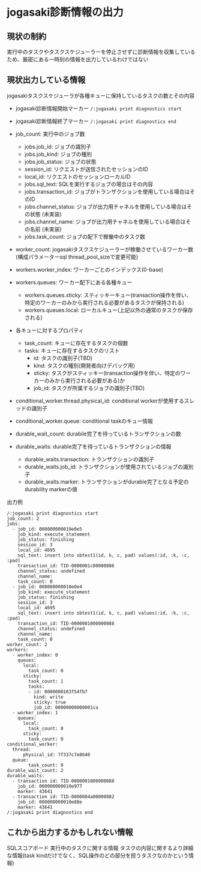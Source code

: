 # jogasaki診断情報の出力

## 現状の制約

実行中のタスクやタスクスケジューラーを停止させずに診断情報を収集しているため、厳密にある一時刻の情報を出力しているわけではない

## 現状出力している情報

jogasakiタスクスケジューラが各種キューに保持しているタスクの数とその内容

- jogasaki診断情報開始マーカー `/:jogasaki print diagnostics start`
- jogasaki診断情報終了マーカー `/:jogasaki print diagnostics end`
- job_count: 実行中のジョブ数
  - jobs.job_id: ジョブの識別子
  - jobs.job_kind: ジョブの種別
  - jobs.job_status: ジョブの状態
  - session_id: リクエストが送信されたセッションのID
  - local_id: リクエストのセッションローカルID
  - jobs.sql_text: SQLを実行するジョブの場合はその内容
  - jobs.transaction_id: ジョブがトランザクションを使用している場合はそのID
  - jobs.channel_status: ジョブが出力用チャネルを使用している場合はその状態 (未実装)
  - jobs.channel_name: ジョブが出力用チャネルを使用している場合はその名前 (未実装)
  - jobs.task_count: ジョブの配下で稼働中のタスク数

- worker_count: jogasakiタスクスケジューラーが稼働させているワーカー数(構成パラメーターsql thread_pool_sizeで変更可能)
- workers.worker_index: ワーカーごとのインデックス(0-base)
- workers.queues: ワーカー配下にある各種キュー
  - workers.queues.sticky: スティッキーキュー(transaction操作を伴い、特定のワーカーのみから実行される必要があるタスクが保持される)
  - workers.queues.local: ローカルキュー(上記以外の通常のタスクが保存される)

- 各キューに対するプロパティ
  - task_count: キューに存在するタスクの個数
  - tasks: キューに存在するタスクのリスト
    - id: タスクの識別子(TBD)
    - kind: タスクの種別(開発者向けデバッグ用)
    - sticky: タスクがスティッキー(transaction操作を伴い、特定のワーカーのみから実行される必要がある)か
    - job_id: タスクが所属するジョブの識別子(TBD)

- conditional_worker.thread.physical_id: conditional workerが使用するスレッドの識別子
- conditional_worker.queue: conditional taskのキュー情報
- durable_wait_count: durabile完了を待っているトランザクションの数
- durable_waits: durable完了を待っているトランザクションの情報
  - durable_waits.transaction: トランザクションの識別子
  - durable_waits.job_id: トランザクションが使用されているジョブの識別子
  - durable_waits.marker: トランザクションがdurable完了となる予定のdurability markerの値

出力例
```
/:jogasaki print diagnostics start
job_count: 2
jobs:
  - job_id: 000000000010e0e5
    job_kind: execute_statement
    job_status: finishing
    session_id: 3
    local_id: 4695
    sql_text: insert into sbtest1(id, k, c, pad) values(:id, :k, :c, :pad)
    transaction_id: TID-0000001c00000086
    channel_status: undefined
    channel_name:
    task_count: 0
  - job_id: 000000000010e0e4
    job_kind: execute_statement
    job_status: finishing
    session_id: 3
    local_id: 4695
    sql_text: insert into sbtest1(id, k, c, pad) values(:id, :k, :c, :pad)
    transaction_id: TID-0000001000000088
    channel_status: undefined
    channel_name:
    task_count: 0
worker_count: 2
workers:
  - worker_index: 0
    queues:
      local:
        task_count: 0
      sticky:
        task_count: 1
        tasks:
        - id: 0000000103f54fb7
          kind: write
          sticky: true
          job_id: 00000000000001ca
  - worker_index: 1
    queues:
      local:
        task_count: 0
      sticky:
        task_count: 0
conditional_worker:
  thread:
      physical_id: 7f337c7e8640
  queue:
        task_count: 0
durable_wait_count: 2
durable_waits:
  - transaction id: TID-0000001000000088
    job_id: 000000000010e977
    marker: 43641
  - transaction id: TID-0000004a00000082
    job_id: 000000000010e88e
    marker: 43641       
/:jogasaki print diagnostics end
```


## これから出力するかもしれない情報

SQLスコアボード
実行中のタスクに関する情報
タスクの内容に関するより詳細な情報(task kindだけでなく、SQL操作のどの部分を担うタスクなのかという情報)
